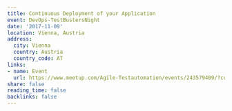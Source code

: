 ```yaml
---
title: Continuous Deployment of your Application
event: DevOps-TestBustersNi­ght
date: '2017-11-09'
location: Vienna, Austria
address:
  city: Vienna
  country: Austria
  country_code: AT
links:
- name: Event
  url: https://www.meetup.com/Agile-Testautomation/events/243579409/?comment_table_id=485993511&comment_table_name=event_comment
share: false
reading_time: false
backlinks: false
---
```

